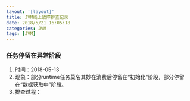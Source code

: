```yaml
---
layout: '[layout]'
title: JVM线上故障排查记录
date: 2018/5/21 16:05:18  
categories: JVM
tags: [JVM]
---
```

### 任务停留在异常阶段
1. 时间：2018-05-13
2. 现象：部分runtime任务莫名其妙在消费后停留在“初始化”阶段，部分停留在“数据获取中”阶段。
3. 排查过程：

